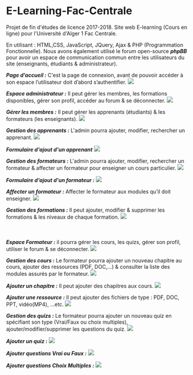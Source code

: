 # E-Learning-Fac-Centrale
Projet de fin d'études de licence 2017-2018. Site web E-learning (Cours en ligne) pour l'Université d'Alger 1 Fac Centrale.


En utilisant : HTML,CSS, JavaScript, JQuery, Ajax & PHP (Programmation Fonctionnelle). 
Nous avons également utilisé le forum  open-source ***phpBB*** pour avoir un espace de communication commun entre les utilisateurs du site (enseignants, étudiants & administrateur). 


***Page d’accueil :*** C'est la page de connexion, avant de pouvoir accéder à son espace l’utilisateur doit d’abord s’authentifier. 
<img src="ScreenShots/Page d'acceuil.png">


***Espace administrateur :*** Il peut gérer les membres, les formations disponibles, gérer son profil, accéder au forum & se déconnecter. 
<img src="ScreenShots/Espace administrateur.png">

***Gérer les membres :*** Il peut gérer les apprenants (étudiants) & les formateurs (les enseignants). 
<img src="ScreenShots/Gérer les membres.png">


***Gestion des apprenants :*** L'admin pourra ajouter, modifier, rechercher un apprenant. 
<img src="ScreenShots/Gérer les apprenants.png">

***Formulaire d'ajout d'un apprenant***
<img src="ScreenShots/Formulaire d'ajout d'un apprenant.png">

***Gestion des formateurs :*** L'admin pourra ajouter, modifier, rechercher un formateur &  affecter un formateur pour enseigner un cours particulier. 
<img src="ScreenShots/Gestion des formateurs.png">

***Formulaire d'ajout d'un formateur :*** 
<img src="ScreenShots/Formulaire d'ajout d'un formateur.png">

***Affecter un formateur :*** Affecter le formateur aux modules qu’il doit enseigner. 
<img src="ScreenShots/Affecter un formateur.png">


***Gestion des formations :*** Il peut ajouter, modifier & supprimer les formations & les niveaux de chaque formation.
<img src="ScreenShots/Gestion des formations.png">
<br/>
<br/>
<br/>
<br/>
***Espace Formateur :*** il pourra gérer les cours, les quizs, gérer son profil, utiliser le forum & se déconnecter. 
<img src="ScreenShots/Espace Formateur.png">


***Gestion des cours :*** Le formateur pourra ajouter un nouveau chapitre au cours, ajouter des ressources (PDF, DOC,...) & consulter la liste des modules assurés par le formateur. 
<img src="ScreenShots/Gestion des cours.png">


***Ajouter un chapitre :*** Il peut ajouter des chapitres aux cours. 
<img src="ScreenShots/Ajouter un chapitre.png">


***Ajouter une ressource :*** Il peut ajouter des fichiers de type : PDF, DOC, PPT, vidéo(MP4), ...etc. 
<img src="ScreenShots/Ajouter une ressource.png">


***Gestion des quizs :*** Le formateur pourra ajouter un nouveau quiz en spécifiant son type (Vrai/Faux ou choix multiples), ajouter/modifier/supprimer les questions du quiz. 
<img src="ScreenShots/Gestion des quizs.png">


***Ajouter un quiz :*** 
<img src="ScreenShots/Ajouter quiz.png">


***Ajouter questions Vrai ou Faux :***
<img src="ScreenShots/Ajouter qst Vrai ou Faux.png">


***Ajouter questions Choix Multiples :***
<img src="ScreenShots/Ajouter qst choix multiple.png">

